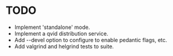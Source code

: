 # TODO

* Implement 'standalone' mode.
* Implement a qvid distribution service.
* Add --devel option to configure to enable pedantic flags, etc.
* Add valgrind and helgrind tests to suite.
